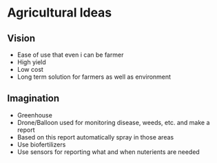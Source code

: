 
# Agricultural Ideas

## Vision

- Ease of use that even i can be farmer
- High yield
- Low cost
- Long term solution for farmers as well as environment

## Imagination

- Greenhouse
- Drone/Balloon used for monitoring disease, weeds, etc. and make a report
- Based on this report automatically spray in those areas
- Use biofertilizers
- Use sensors for reporting what and when nuterients are needed

